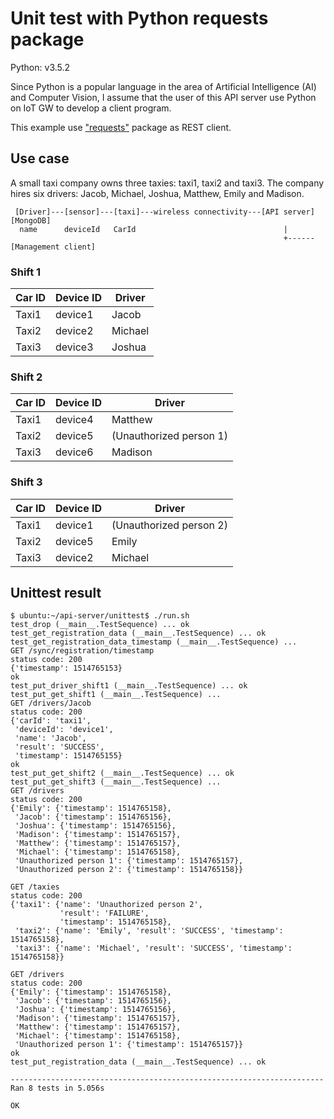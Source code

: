 # Unit test with Python requests package

Python: v3.5.2

Since Python is a popular language in the area of Artificial Intelligence (AI) and Computer Vision, I assume that the user of this API server use Python on IoT GW to develop a client program.

This example use ["requests"](http://docs.python-requests.org/en/master/) package as REST client.

## Use case

A small taxi company owns three taxies: taxi1, taxi2 and taxi3. The company hires six drivers: Jacob, Michael, Joshua, Matthew, Emily and Madison.

```
 [Driver]---[sensor]---[taxi]---wireless connectivity---[API server][MongoDB]
  name      deviceId   CarId                                 |
                                                             +------[Management client]
```

### Shift 1

|Car ID|Device ID|Driver                 |
|------|---------|-----------------------|
|Taxi1 |device1  |Jacob                  |
|Taxi2 |device2  |Michael                |
|Taxi3 |device3  |Joshua                 |

### Shift 2

|Car ID|Device ID|Driver                 |
|------|---------|-----------------------|
|Taxi1 |device4  |Matthew                |
|Taxi2 |device5  |(Unauthorized person 1)|
|Taxi3 |device6  |Madison                |

### Shift 3

|Car ID|Device ID|Driver                 |
|------|---------|-----------------------|
|Taxi1 |device1  |(Unauthorized person 2)|
|Taxi2 |device5  |Emily                  |
|Taxi3 |device2  |Michael                |

## Unittest result
```
$ ubuntu:~/api-server/unittest$ ./run.sh
test_drop (__main__.TestSequence) ... ok
test_get_registration_data (__main__.TestSequence) ... ok
test_get_registration_data_timestamp (__main__.TestSequence) ...
GET /sync/registration/timestamp
status code: 200
{'timestamp': 1514765153}
ok
test_put_driver_shift1 (__main__.TestSequence) ... ok
test_put_get_shift1 (__main__.TestSequence) ...
GET /drivers/Jacob
status code: 200
{'carId': 'taxi1',
 'deviceId': 'device1',
 'name': 'Jacob',
 'result': 'SUCCESS',
 'timestamp': 1514765155}
ok
test_put_get_shift2 (__main__.TestSequence) ... ok
test_put_get_shift3 (__main__.TestSequence) ...
GET /drivers
status code: 200
{'Emily': {'timestamp': 1514765158},
 'Jacob': {'timestamp': 1514765156},
 'Joshua': {'timestamp': 1514765156},
 'Madison': {'timestamp': 1514765157},
 'Matthew': {'timestamp': 1514765157},
 'Michael': {'timestamp': 1514765158},
 'Unauthorized person 1': {'timestamp': 1514765157},
 'Unauthorized person 2': {'timestamp': 1514765158}}

GET /taxies
status code: 200
{'taxi1': {'name': 'Unauthorized person 2',
           'result': 'FAILURE',
           'timestamp': 1514765158},
 'taxi2': {'name': 'Emily', 'result': 'SUCCESS', 'timestamp': 1514765158},
 'taxi3': {'name': 'Michael', 'result': 'SUCCESS', 'timestamp': 1514765158}}

GET /drivers
status code: 200
{'Emily': {'timestamp': 1514765158},
 'Jacob': {'timestamp': 1514765156},
 'Joshua': {'timestamp': 1514765156},
 'Madison': {'timestamp': 1514765157},
 'Matthew': {'timestamp': 1514765157},
 'Michael': {'timestamp': 1514765158},
 'Unauthorized person 1': {'timestamp': 1514765157}}
ok
test_put_registration_data (__main__.TestSequence) ... ok

----------------------------------------------------------------------
Ran 8 tests in 5.056s

OK
```
